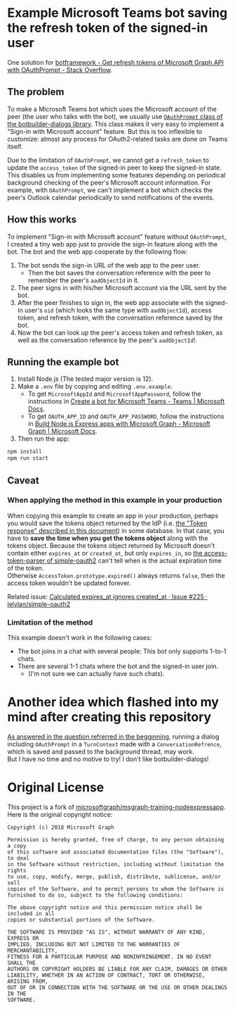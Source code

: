 # Example Microsoft Teams bot saving the refresh token of the signed-in user

One solution for [botframework - Get refresh tokens of Microsoft Graph API with OAuthPrompt - Stack Overflow](https://stackoverflow.com/questions/62441914/get-refresh-tokens-of-microsoft-graph-api-with-oauthprompt).

## The problem

To make a Microsoft Teams bot which uses the Microsoft account of the peer (the user who talks with the bot), we usually use [`OAuthPrompt` class of the botbuilder-dialogs library](https://docs.microsoft.com/en-us/javascript/api/botbuilder-dialogs/oauthprompt?view=botbuilder-ts-latest). This class makes it very easy to implement a "Sign-in with Microsoft account" feature. But this is too inflexible to customize: almost any process for OAuth2-related tasks are done on Teams itself.

Due to the limitation of `OAuthPrompt`, we cannot get a `refresh_token` to update the `access_token` of the signed-in peer to keep the signed-in state. This disables us from implementing some features depending on periodical background checking of the peer's Microsoft account information. For example, with `OAuthPrompt`, we can't implement a bot which checks the peer's Outlook calendar periodically to send notifications of the events.

## How this works

To implement "Sign-in with Microsoft account" feature without `OAuthPrompt`, I created a tiny web app just to provide the sign-in feature along with the bot. The bot and the web app cooperate by the following flow:

1. The bot sends the sign-in URL of the web app to the peer user.
    - Then the bot saves the conversation reference with the peer to remember the peer's `aadObjectId` in it.
1. The peer signs in with his/her Microsoft account via the URL sent by the bot.
1. After the peer finishes to sign in, the web app associate with the signed-in user's `oid` (which looks the same type with `aadObjectId`), access token, and refresh token, with the conversation reference saved by the bot.
1. Now the bot can look up the peer's access token and refresh token, as well as the conversation reference by the peer's `aadObjectId`!.

## Running the example bot

1. Install Node.js (The tested major version is 12).
1. Make a `.env` file by copying and editing `.env.example`.
    - To get `MicrosoftAppId` and `MicrosoftAppPassword`, follow the instructions in [Create a bot for Microsoft Teams - Teams | Microsoft Docs](https://docs.microsoft.com/en-us/microsoftteams/platform/bots/how-to/create-a-bot-for-teams).
    - To get `OAUTH_APP_ID` and `OAUTH_APP_PASSWORD`, follow the instructions in [Build Node.js Express apps with Microsoft Graph - Microsoft Graph | Microsoft Docs](https://docs.microsoft.com/en-us/graph/tutorials/node?tutorial-step=3).
1. Then run the app:  
  ```bash
  npm install
  npm run start
  ```

## Caveat

### When applying the method in this example in your production

When copying this example to create an app in your production, perhaps you would save the tokens object
returned by the IdP (i.e. [the "Token response" described in this document](https://github.com/lelylan/simple-oauth2/issues/225))
in some database.
In that case, you have to **save the time when you get the tokens object** along with the tokens object.
Because the tokens object returned by Microsoft doesn't contain either `expires_at` or `created_at`,
but only `expires_in`, so [the access-token-parser of simple-oauth2](https://github.com/lelylan/simple-oauth2/blob/94da9f7236ace277410ec7ed8260ff30f9f0e52e/lib/access-token-parser.js)
can't tell when is the actual expiration time of the token.  
Otherwise `AccessToken.prototype.expired()` always returns `false`, then the access token wouldn't be updated forever.

Related issue: [Calculated expires_at ignores created_at · Issue #225 · lelylan/simple-oauth2](https://github.com/lelylan/simple-oauth2/issues/225)

### Limitation of the method

This example doesn't work in the following cases:

- The bot joins in a chat with several people: This bot only supports 1-to-1 chats.
- There are several 1-1 chats where the bot and the signed-in user join.
    - (I'm not sure we can actually have such chats).

# Another idea which flashed into my mind after creating this repository

[As answered in the question refrerred in the begginning](https://stackoverflow.com/a/62952408/4299824), running a dialog including `OAuthPrompt` in a `TurnContext` made with a `ConversationRefrence`, which is saved and passed to the background thread, may work.  
But I have no time and no motive to try! I don't like botbuilder-dialogs!

# Original License

This project is a fork of [microsoftgraph/msgraph-training-nodeexpressapp](https://github.com/microsoftgraph/msgraph-training-nodeexpressapp). Here is the original copyright notice:

```
Copyright (c) 2018 Microsoft Graph

Permission is hereby granted, free of charge, to any person obtaining a copy
of this software and associated documentation files (the "Software"), to deal
in the Software without restriction, including without limitation the rights
to use, copy, modify, merge, publish, distribute, sublicense, and/or sell
copies of the Software, and to permit persons to whom the Software is
furnished to do so, subject to the following conditions:

The above copyright notice and this permission notice shall be included in all
copies or substantial portions of the Software.

THE SOFTWARE IS PROVIDED "AS IS", WITHOUT WARRANTY OF ANY KIND, EXPRESS OR
IMPLIED, INCLUDING BUT NOT LIMITED TO THE WARRANTIES OF MERCHANTABILITY,
FITNESS FOR A PARTICULAR PURPOSE AND NONINFRINGEMENT. IN NO EVENT SHALL THE
AUTHORS OR COPYRIGHT HOLDERS BE LIABLE FOR ANY CLAIM, DAMAGES OR OTHER
LIABILITY, WHETHER IN AN ACTION OF CONTRACT, TORT OR OTHERWISE, ARISING FROM,
OUT OF OR IN CONNECTION WITH THE SOFTWARE OR THE USE OR OTHER DEALINGS IN THE
SOFTWARE.
```
